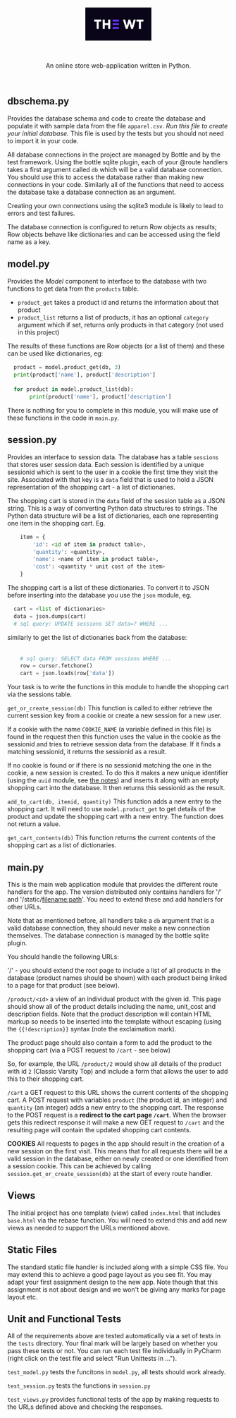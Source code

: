 <br>
<p align="center">
    <img alt="The WT" src="/static/logo.png" width="150px">
</p>
<br>
<p align="center">
  An online store web-application written in Python.
</p>
<br>


dbschema.py
-----------

Provides the database schema and code to create the database and populate it with
sample data from the file `apparel.csv`.   _Run this file to create your initial database._
This file is used by the tests but you should not need to import it in your code.

All database connections in the project are managed by Bottle and by the test framework.
Using the bottle sqlite plugin, each of your @route handlers takes a first argument
called `db` which will be a valid database connection.  You should use this to access
the database rather than making new connections in your code.   Similarly all of the
functions that need to access the database take a database connection as an argument.

Creating your own connections using the sqlite3 module is likely to lead to errors and
test failures.

The database connection is configured to return Row objects as results; Row objects
behave like dictionaries and can be accessed using the field name as a key.

model.py
--------

Provides the _Model_ component to interface to the database with two functions to get
data from the `products` table.

- `product_get` takes a product id and returns the information about that product
- `product_list` returns a list of products, it has an optional `category` argument which
  if set, returns only products in that category (not used in this project)

The results of these functions are Row objects (or a list of them) and these can be used
like dictionaries, eg:

```python
  product = model.product_get(db, 3)
  print(product['name'], product['description']

  for product in model.product_list(db):
       print(product['name'], product['description']
```

There is nothing for you to complete in this module, you will make use of these functions
in the code in `main.py`.

session.py
----------

Provides an interface to session data.   The database has a table `sessions` that stores user
session data. Each session is identified by a unique sessionid which is sent to the user in a
cookie the first time they visit the site.  Associated with that key is a `data` field that is used
to hold a JSON representation of the shopping cart - a list of dictionaries. 

The shopping cart is stored in the `data` field of the session table as a JSON string.  This is a
way of converting Python data structures to strings.  The Python data structure will be a list
of dictionaries, each one representing one item in the shopping cart. Eg.

```python
    item = {
        'id': <id of item in product table>,
        'quantity': <quantity>,
        'name': <name of item in product table>,
        'cost': <quantity * unit cost of the item>
    }
```

The shopping cart is a list of these dictionaries.  To convert it to JSON before inserting into 
the database you use the `json` module, eg.

```python
  cart = <list of dictionaries>
  data = json.dumps(cart)
  # sql query: UPDATE sessions SET data=? WHERE ...
```

similarly to get the list of dictionaries back from the database:

```python
    
    # sql query: SELECT data FROM sessions WHERE ...
    row = cursor.fetchone()
    cart = json.loads(row['data'])
```

Your task is to write the functions in this module to handle the shopping cart via the sessions table. 

`get_or_create_session(db)`  This function is called to either retrieve the current 
session key from a cookie or create a new session for a new user. 

If a cookie with the name `COOKIE_NAME` (a variable defined in this file) is found in the request
then this function uses the value in the cookie as the sessionid and tries to retrieve session data
from the database.  If it finds a matching sessionid, it returns the sessionid as a result.  

If no cookie is found or if there is no sessionid matching the one in the cookie, a new session is
created.  To do this it makes a new unique identifier (using the `uuid` module, see 
[the notes](http://pwp.stevecassidy.net/bottle/sessions.html)) and inserts it
along with an empty shopping cart into the database.  It then returns this sessionid as the result.

`add_to_cart(db, itemid, quantity)` This function adds a new entry to the shopping cart. It will
need to use `model.product_get` to get details of the product and update the shopping cart
with a new entry.  The function does not return a value.

`get_cart_contents(db)` This function returns the current contents of the shopping cart as a list
of dictionaries.  


main.py
-------

This is the main web application module that provides the different route handlers for the app.  The
version distributed only contains handlers for '/' and '/static/<filename:path>'.  You need to 
extend these and add handlers for other URLs. 

Note that as mentioned before, all handlers take a `db` argument that is a valid database connection,
 they should never make a new connection themselves.  The database connection is managed by the bottle
 sqlite plugin.   
 
You should handle the following URLs:

'/' - you should extend the root page to include a list of all products in the database (product names should
be shown) with each product being linked to a page for that product (see below). 

`/product/<id>` a view of an individual product with the given id.  This page should show all of
the product details including the name, unit_cost and description fields.   Note that the product
description will contain HTML markup so needs to be inserted into the template without escaping 
(using the `{{!description}}` syntax (note the exclaimation mark). 

The product page should also contain a form to add the product to the shopping cart (via a 
POST request to `/cart` - see below)

So, for example, the URL `/product/2` would show all details of the product with id `2` 
(Classic Varsity Top) and include a form that allows the user to add this to their shopping cart. 

`/cart`  a GET request to this URL shows the current contents of the shopping cart.  A POST request
with variables `product` (the product id, an integer) and `quantity` (an integer) adds a new entry to the 
shopping cart.  The response to the POST request is a **redirect to the cart page `/cart`**. When 
the browser gets this redirect response it will make a new GET request to `/cart` and the
resulting page will contain the updated shopping cart contents.

**COOKIES** All requests to pages in the app should result in the creation of a new session on the first visit. 
This means that for all requests there will be a valid session in the database, either on newly created
or one identified from a session cookie.  This can be achieved by calling `session.get_or_create_session(db)`
at the start of every route handler. 

Views
-----

The initial project has one template (view) called `index.html` that includes `base.html` via the
rebase function.  You will need to extend this and add new views as needed to support the URLs 
mentioned above. 

Static Files
------------

The standard static file handler is included along with a simple CSS file. You may extend this to
achieve a good page layout as you see fit.  You may adapt your first assignment design to the new
app.  Note though that this assignment is not about design and we won't be giving any marks for 
page layout etc. 


Unit and Functional Tests
-------------------------

All of the requirements above are tested automatically via a set of tests in the `tests` 
directory.   Your final mark will be largely based on whether you pass these tests or not.  You can
run each test file individually in PyCharm (right click on the test file and select "Run Unittests in ..."). 


`test_model.py` tests the funcitons in `model.py`, all tests should work already.

`test_session.py`  tests the functions in `session.py`

`test_views.py` provides functional tests of the app by making requests to the URLs defined
above and checking the responses. 
